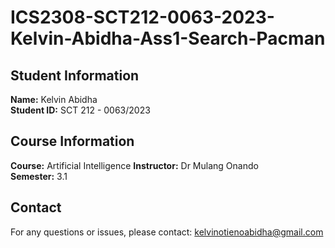 # ICS2308-SCT212-0063-2023-Kelvin-Abidha-Ass1-Search-Pacman

## Student Information
**Name:** Kelvin Abidha  
**Student ID:** SCT 212 - 0063/2023

## Course Information
**Course:** Artificial Intelligence
**Instructor:** Dr Mulang Onando  
**Semester:** 3.1

## Contact
For any questions or issues, 
please contact: kelvinotienoabidha@gmail.com
